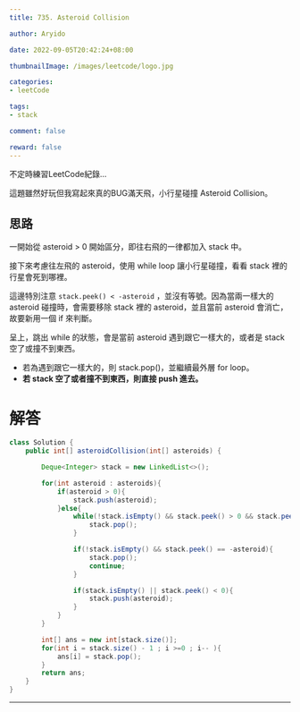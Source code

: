 ```yaml
---
title: 735. Asteroid Collision

author: Aryido

date: 2022-09-05T20:42:24+08:00

thumbnailImage: /images/leetcode/logo.jpg

categories:
- leetCode

tags:
- stack

comment: false

reward: false
---
```

<!--BODY-->
不定時練習LeetCode紀錄...

這題雖然好玩但我寫起來真的BUG滿天飛，小行星碰撞 Asteroid Collision。

<!--more-->
## 思路
一開始從 asteroid > 0 開始區分，即往右飛的一律都加入 stack 中。

接下來考慮往左飛的 asteroid，使用 while loop 讓小行星碰撞，看看 stack 裡的行星會死到哪裡。

這邊特別注意 `stack.peek() < -asteroid` ，並沒有等號。因為當兩一樣大的 asteroid 碰撞時，會需要移除 stack 裡的 asteroid，並且當前 asteroid 會消亡，故要新用一個 if 來判斷。

呈上，跳出 while 的狀態，會是當前 asteroid 遇到跟它一樣大的，或者是 stack 空了或撞不到東西。
- 若為遇到跟它一樣大的，則 stack.pop()，並繼續最外層 for loop。
- **若 stack 空了或者撞不到東西，則直接 push 進去。**

# 解答
```java
class Solution {
    public int[] asteroidCollision(int[] asteroids) {

        Deque<Integer> stack = new LinkedList<>();

        for(int asteroid : asteroids){
            if(asteroid > 0){
                stack.push(asteroid);
            }else{
                while(!stack.isEmpty() && stack.peek() > 0 && stack.peek() < -asteroid){
                    stack.pop();
                }

                if(!stack.isEmpty() && stack.peek() == -asteroid){
                    stack.pop();
                    continue;
                }

                if(stack.isEmpty() || stack.peek() < 0){
                    stack.push(asteroid);
                }
            }
        }

        int[] ans = new int[stack.size()];
        for(int i = stack.size() - 1 ; i >=0 ; i-- ){
            ans[i] = stack.pop();
        }
        return ans;
    }
}
```
---